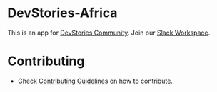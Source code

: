 # DevStories-Africa
This is an app for [DevStories Community](https://devstoriesafrica.com/).  Join our [Slack Workspace](https://join.slack.com/t/devstoriesafrica/shared_invite/zt-wjw8sf9d-99zffpJhwGGu7dmHpmpDUA).

# Contributing
- Check [Contributing Guidelines](https://github.com/kibettheophilus/DevStories-Africa/blob/master/CONTRIBUTING.md) on how to contribute.
